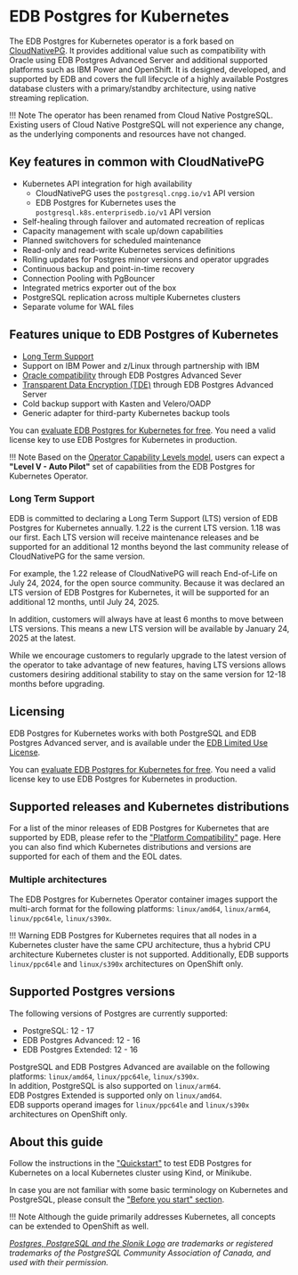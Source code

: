 # EDB Postgres for Kubernetes

The EDB Postgres for Kubernetes operator is a fork based on [CloudNativePG](https://cloudnative-pg.io).
It provides additional value such as compatibility with Oracle using EDB
Postgres Advanced Server and additional supported platforms such as IBM Power
and OpenShift. It is designed, developed, and supported by EDB and covers the
full lifecycle of a highly available Postgres database clusters with a
primary/standby architecture, using native streaming replication.

!!! Note
    The operator has been renamed from Cloud Native PostgreSQL. Existing users
    of Cloud Native PostgreSQL will not experience any change, as the underlying
    components and resources have not changed.

## Key features in common with CloudNativePG

- Kubernetes API integration for high availability
  - CloudNativePG uses the `postgresql.cnpg.io/v1` API version
  - EDB Postgres for Kubernetes uses the `postgresql.k8s.enterprisedb.io/v1` API version
- Self-healing through failover and automated recreation of replicas
- Capacity management with scale up/down capabilities
- Planned switchovers for scheduled maintenance
- Read-only and read-write Kubernetes services definitions
- Rolling updates for Postgres minor versions and operator upgrades
- Continuous backup and point-in-time recovery
- Connection Pooling with PgBouncer
- Integrated metrics exporter out of the box
- PostgreSQL replication across multiple Kubernetes clusters
- Separate volume for WAL files

## Features unique to EDB Postgres of Kubernetes

- [Long Term Support](#long-term-support)
- Support on IBM Power and z/Linux through partnership with IBM
- [Oracle compatibility](https://www.enterprisedb.com/docs/epas/latest/fundamentals/epas_fundamentals/epas_compat_ora_dev_guide/) through EDB Postgres Advanced Sever
- [Transparent Data Encryption (TDE)](https://www.enterprisedb.com/docs/tde/latest/) through EDB Postgres Advanced Server
- Cold backup support with Kasten and Velero/OADP
- Generic adapter for third-party Kubernetes backup tools

You can [evaluate EDB Postgres for Kubernetes for free](evaluation.md).
You need a valid license key to use EDB Postgres for Kubernetes in production.

!!! Note
    Based on the [Operator Capability Levels model](operator_capability_levels.md),
    users can expect a **"Level V - Auto Pilot"** set of capabilities from the
    EDB Postgres for Kubernetes Operator.

### Long Term Support

EDB is committed to declaring a Long Term Support (LTS) version of EDB
Postgres for Kubernetes annually. 1.22 is the current LTS version. 1.18 was our
first. Each LTS version will
receive maintenance releases and be supported for an additional 12 months beyond
the last community release of CloudNativePG for the same version.

For example, the 1.22 release of CloudNativePG will reach End-of-Life on July
24, 2024, for the open source community.
Because it was declared an LTS version of EDB Postgres for Kubernetes, it
will be supported for an additional 12 months, until July 24, 2025.

In addition, customers will always have at least 6 months to move between LTS versions. This
means a new LTS version will be available by January 24, 2025 at the latest.

While we encourage customers to regularly upgrade to the latest version of the operator to take
advantage of new features, having LTS versions allows customers desiring additional stability to stay on the same
version for 12-18 months before upgrading.

## Licensing

EDB Postgres for Kubernetes works with both PostgreSQL and EDB Postgres
Advanced server, and is available under the
[EDB Limited Use License](https://www.enterprisedb.com/limited-use-license).

You can [evaluate EDB Postgres for Kubernetes for free](evaluation.md).
You need a valid license key to use EDB Postgres for Kubernetes in production.

## Supported releases and Kubernetes distributions

For a list of the minor releases of EDB Postgres for Kubernetes that are
supported by EDB, please refer to the
["Platform Compatibility"](https://www.enterprisedb.com/resources/platform-compatibility#pgk8s)
page. Here you can also find which Kubernetes distributions and versions are
supported for each of them and the EOL dates.

### Multiple architectures

The EDB Postgres for Kubernetes Operator container images support the multi-arch
format for the following platforms: `linux/amd64`, `linux/arm64`, `linux/ppc64le`, `linux/s390x`.

!!! Warning
    EDB Postgres for Kubernetes requires that all nodes in a Kubernetes cluster have the
    same CPU architecture, thus a hybrid CPU architecture Kubernetes cluster is not
    supported. Additionally, EDB supports `linux/ppc64le` and `linux/s390x` architectures
    on OpenShift only.

## Supported Postgres versions

The following versions of Postgres are currently supported:

- PostgreSQL: 12 - 17
- EDB Postgres Advanced: 12 - 16
- EDB Postgres Extended: 12 - 16

PostgreSQL and EDB Postgres Advanced are available on the following platforms:
`linux/amd64`, `linux/ppc64le`, `linux/s390x`. \
In addition, PostgreSQL is also supported on `linux/arm64`. \
EDB Postgres Extended is supported only on `linux/amd64`. \
EDB supports operand images for `linux/ppc64le` and `linux/s390x` architectures
on OpenShift only.

## About this guide

Follow the instructions in the ["Quickstart"](quickstart.md) to test EDB Postgres for Kubernetes
on a local Kubernetes cluster using Kind, or Minikube.

In case you are not familiar with some basic terminology on Kubernetes and PostgreSQL,
please consult the ["Before you start" section](before_you_start.md).

!!! Note
    Although the guide primarily addresses Kubernetes, all concepts can
    be extended to OpenShift as well.

*[Postgres, PostgreSQL and the Slonik Logo](https://www.postgresql.org/about/policies/trademarks/)
are trademarks or registered trademarks of the PostgreSQL Community Association
of Canada, and used with their permission.*
